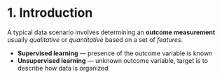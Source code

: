 # 1. Introduction

A typical data scenario involves determining an **outcome measurement** usually *qualitative* or *quantitative* based on a set of *features*.

- **Supervised learning** — presence of the outcome variable is known
- **Unsupervised learning** — unknown outcome variable, target is to describe how data is organized
